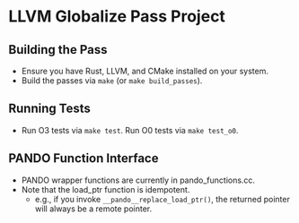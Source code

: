 # LLVM Globalize Pass Project

## Building the Pass

- Ensure you have Rust, LLVM, and CMake installed on your system.
- Build the passes via `make` (or `make build_passes`). 

## Running Tests

- Run O3 tests via `make test`. Run O0 tests via `make test_o0`.

## PANDO Function Interface

- PANDO wrapper functions are currently in pando_functions.cc. 
- Note that the load_ptr function is idempotent.
  - e.g., if you invoke `__pando__replace_load_ptr()`, the returned pointer will always be a remote pointer.